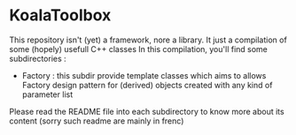 KoalaToolbox
============

This repository isn't (yet) a framework, nore a library. It just a compilation of some (hopely) usefull C++ classes
In this compilation, you'll find some subdirectories :

- Factory : this subdir provide template classes which aims to allows Factory design pattern for (derived) objects created with any kind of parameter list


Please read the README file into each subdirectory to know more about its content (sorry such readme are mainly in frenc)
